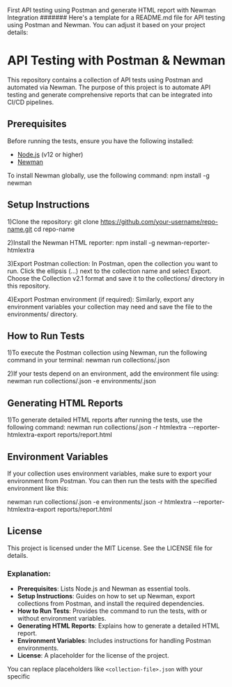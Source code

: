 First API testing using Postman and generate HTML report with Newman Integration
#######
Here's a template for a README.md file for API testing using Postman and Newman. You can adjust it based on your project details:

# API Testing with Postman & Newman

This repository contains a collection of API tests using Postman and automated via Newman. The purpose of this project is to automate API testing and generate comprehensive reports that can be integrated into CI/CD pipelines.

## Prerequisites
Before running the tests, ensure you have the following installed:

- [Node.js](https://nodejs.org/) (v12 or higher)
- [Newman](https://www.npmjs.com/package/newman)

To install Newman globally, use the following command:
npm install -g newman

## Setup Instructions
1)Clone the repository:
git clone https://github.com/your-username/repo-name.git
cd repo-name

2)Install the Newman HTML reporter:
npm install -g newman-reporter-htmlextra

3)Export Postman collection:
In Postman, open the collection you want to run.
Click the ellipsis (...) next to the collection name and select Export.
Choose the Collection v2.1 format and save it to the collections/ directory in this repository.

4)Export Postman environment (if required):
Similarly, export any environment variables your collection may need and save the file to the environments/ directory.

## How to Run Tests
1)To execute the Postman collection using Newman, run the following command in your terminal:
newman run collections/<collection-file>.json

2)If your tests depend on an environment, add the environment file using:
newman run collections/<collection-file>.json -e environments/<environment-file>.json

## Generating HTML Reports
1)To generate detailed HTML reports after running the tests, use the following command:
newman run collections/<collection-file>.json -r htmlextra --reporter-htmlextra-export reports/report.html

## Environment Variables
If your collection uses environment variables, make sure to export your environment from Postman. You can then run the tests with the specified environment like this:

newman run collections/<collection-file>.json -e environments/<environment-file>.json -r htmlextra --reporter-htmlextra-export reports/report.html

## License
This project is licensed under the MIT License. See the LICENSE file for details.

### Explanation:
- **Prerequisites**: Lists Node.js and Newman as essential tools.
- **Setup Instructions**: Guides on how to set up Newman, export collections from Postman, and install the required dependencies.
- **How to Run Tests**: Provides the command to run the tests, with or without environment variables.
- **Generating HTML Reports**: Explains how to generate a detailed HTML report.
- **Environment Variables**: Includes instructions for handling Postman environments.
- **License**: A placeholder for the license of the project.

You can replace placeholders like `<collection-file>.json` with your specific
